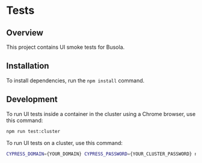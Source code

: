 # Tests

## Overview

This project contains UI smoke tests for Busola.

## Installation

To install dependencies, run the `npm install` command.

## Development

To run UI tests inside a container in the cluster using a Chrome browser, use this command:

``` bash
npm run test:cluster
```

To run UI tests on a cluster, use this command:

``` bash
CYPRESS_DOMAIN={YOUR_DOMAIN} CYPRESS_PASSWORD={YOUR_CLUSTER_PASSWORD} npm start
```
